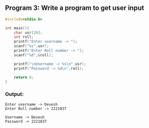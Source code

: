 ## Program 3: Write a program to get user input

```C
#include<stdio.h>

int main(){
    char usr[20];
    int roll;
    printf("Enter username -> ");
    scanf("%s",usr);
    printf("Enter Roll number -> ");
    scanf("%d",&roll);

    printf("\nUsername -> %s\n",usr);
    printf("Password -> %d\n",roll);

    return 0;
}

```

### Output:
```
Enter username -> Devesh
Enter Roll number -> 2221037

Username -> Devesh
Password -> 2221037
```
